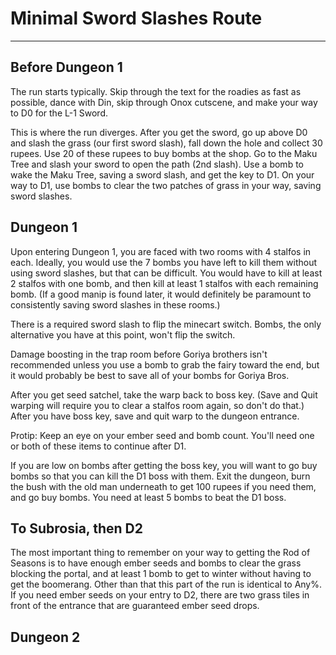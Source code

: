 # Minimal Sword Slashes Route
---
## Before Dungeon 1
The run starts typically. Skip through the text for the roadies as fast as possible, dance with Din, skip through Onox cutscene, and make your way to D0 for the L-1 Sword.

This is where the run diverges. After you get the sword, go up above D0 and slash the grass (our first sword slash), fall down the hole and collect 30 rupees. Use 20 of these rupees to buy bombs at the shop. Go to the Maku Tree and slash your sword to open the path (2nd slash). Use a bomb to wake the Maku Tree, saving a sword slash, and get the key to D1. On your way to D1, use bombs to clear the two patches of grass in your way, saving sword slashes.

## Dungeon 1
Upon entering Dungeon 1, you are faced with two rooms with 4 stalfos in each. Ideally, you would use the 7 bombs you have left to kill them without using sword slashes, but that can be difficult. You would have to kill at least 2 stalfos with one bomb, and then kill at least 1 stalfos with each remaining bomb. (If a good manip is found later, it would definitely be paramount to consistently saving sword slashes in these rooms.)

There is a required sword slash to flip the minecart switch. Bombs, the only alternative you have at this point, won't flip the switch.

Damage boosting in the trap room before Goriya brothers isn't recommended unless you use a bomb to grab the fairy toward the end, but it would probably be best to save all of your bombs for Goriya Bros.

After you get seed satchel, take the warp back to boss key. (Save and Quit warping will require you to clear a stalfos room again, so don't do that.) After you have boss key, save and quit warp to the dungeon entrance.

Protip: Keep an eye on your ember seed and bomb count. You'll need one or both of these items to continue after D1.

If you are low on bombs after getting the boss key, you will want to go buy bombs so that you can kill the D1 boss with them. Exit the dungeon, burn the bush with the old man underneath to get 100 rupees if you need them, and go buy bombs. You need at least 5 bombs to beat the D1 boss.

## To Subrosia, then D2
The most important thing to remember on your way to getting the Rod of Seasons is to have enough ember seeds and bombs to clear the grass blocking the portal, and at least 1 bomb to get to winter without having to get the boomerang. Other than that this part of the run is identical to Any%. If you need ember seeds on your entry to D2, there are two grass tiles in front of the entrance that are guaranteed ember seed drops.

## Dungeon 2
